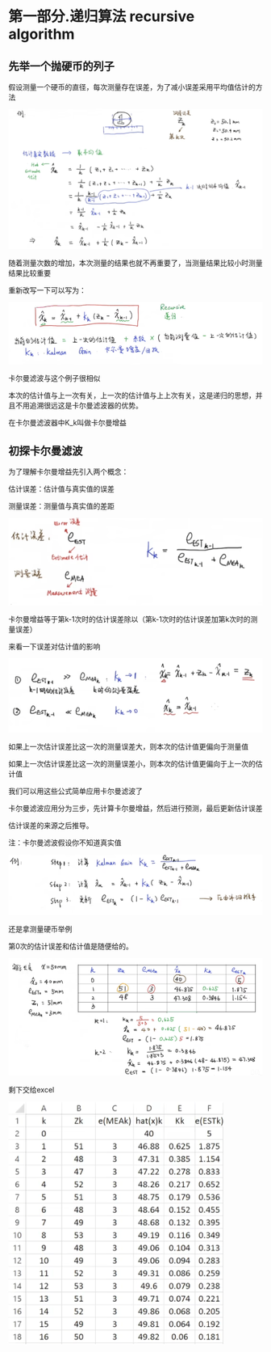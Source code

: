# 第一部分.递归算法 recursive algorithm

## 先举一个抛硬币的列子  

假设测量一个硬币的直径，每次测量存在误差，为了减小误差采用平均值估计的方法

![image-20241126203310303](.\卡尔曼滤波.assets\image-20241126203310303.png)

随着测量次数的增加，本次测量的结果也就不再重要了，当测量结果比较小时测量结果比较重要

重新改写一下可以写为：

![image-20241126203735972](.\卡尔曼滤波.assets\image-20241126203735972.png)

卡尔曼滤波与这个例子很相似

本次的估计值与上一次有关，上一次的估计值与上上次有关，这是递归的思想，并且不用追溯很远这是卡尔曼滤波器的优势。

在卡尔曼滤波器中K_k叫做卡尔曼增益



## 初探卡尔曼滤波

为了理解卡尔曼增益先引入两个概念：

估计误差：估计值与真实值的误差

测量误差：测量值与真实值的差距

![image-20241126204612769](.\卡尔曼滤波.assets\image-20241126204612769.png)

卡尔曼增益等于第k-1次时的估计误差除以（第k-1次时的估计误差加第k次时的测量误差）

来看一下误差对估计值的影响

![image-20241126205205824](.\卡尔曼滤波.assets\image-20241126205205824.png)

如果上一次估计误差比这一次的测量误差大，则本次的估计值更偏向于测量值

如果上一次估计误差比这一次的测量误差小，则本次的估计值更偏向于上一次的估计值

我们可以用这些公式简单应用卡尔曼滤波了

卡尔曼滤波应用分为三步，先计算卡尔曼增益，然后进行预测，最后更新估计误差

估计误差的来源之后推导。

注：卡尔曼滤波假设你不知道真实值

![image-20241126205841463](.\卡尔曼滤波.assets\image-20241126205841463.png)

还是拿测量硬币举例

第0次的估计误差和估计值是随便给的。

![image-20241126211426498](.\卡尔曼滤波.assets\image-20241126211426498.png)

剩下交给excel

![image-20241126212042826](.\卡尔曼滤波.assets\image-20241126212042826.png)

